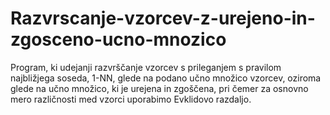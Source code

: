# Razvrscanje-vzorcev-z-urejeno-in-zgosceno-ucno-mnozico
Program, ki udejanji razvrščanje vzorcev s prileganjem s pravilom najbližjega soseda, 1-NN,
glede na podano učno množico vzorcev, oziroma glede na učno množico, ki je urejena in zgoščena, pri čemer
za osnovno mero različnosti med vzorci uporabimo Evklidovo razdaljo.
